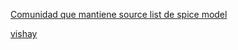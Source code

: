 [Comunidad que mantiene source list de spice model](https://www.youspice.com/links-to-spice-libraries/)

[vishay](www.vishay.com/how/design-support-tools/)
